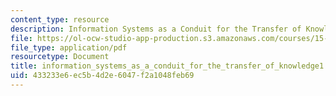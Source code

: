 ```yaml
---
content_type: resource
description: Information Systems as a Conduit for the Transfer of Knowledge
file: https://ol-ocw-studio-app-production.s3.amazonaws.com/courses/15-343-managing-transformations-in-work-organizations-and-society-spring-2002/433233e6ec5b4d2e6047f2a1048feb69_information_systems_as_a_conduit_for_the_transfer_of_knowledge1.pdf
file_type: application/pdf
resourcetype: Document
title: information_systems_as_a_conduit_for_the_transfer_of_knowledge1.pdf
uid: 433233e6-ec5b-4d2e-6047-f2a1048feb69
---
```

